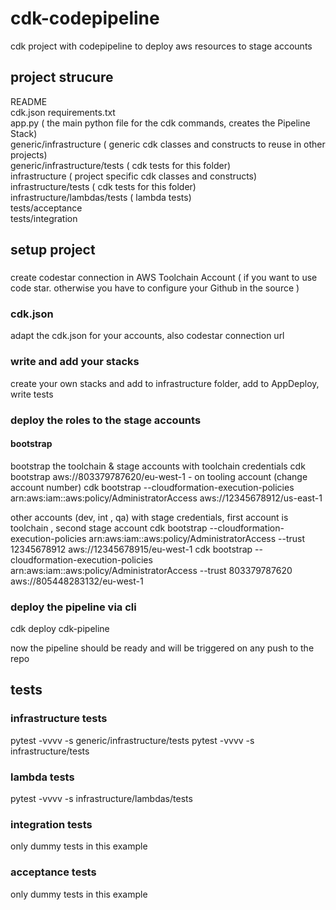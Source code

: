 # cdk-codepipeline
cdk project with codepipeline to deploy aws resources to stage accounts

## project strucure
  
README  
cdk.json
requirements.txt  
app.py ( the main python file for the cdk commands, creates the Pipeline Stack)  
generic/infrastructure ( generic cdk classes and constructs to reuse in other projects)  
generic/infrastructure/tests ( cdk tests for this folder)  
infrastructure ( project specific cdk classes and constructs)  
infrastructure/tests ( cdk tests for this folder)  
infrastructure/lambdas/tests ( lambda tests)  
tests/acceptance  
tests/integration  

## setup project
###
create codestar connection in AWS Toolchain Account ( if you want to use code star. otherwise you have to configure your Github in the source )
### cdk.json
adapt the cdk.json for your accounts, also codestar connection url
### write and add your stacks
create your own stacks and add to infrastructure folder, add to AppDeploy, write tests
### deploy the roles to the stage accounts

#### bootstrap
bootstrap the toolchain & stage accounts
with toolchain credentials
cdk bootstrap aws://803379787620/eu-west-1 - on tooling account (change account number)
cdk bootstrap   --cloudformation-execution-policies arn:aws:iam::aws:policy/AdministratorAccess  aws://12345678912/us-east-1

other accounts (dev, int , qa)
with stage credentials, first account is toolchain , second stage account
cdk bootstrap --cloudformation-execution-policies arn:aws:iam::aws:policy/AdministratorAccess --trust 12345678912 aws://12345678915/eu-west-1
cdk bootstrap --cloudformation-execution-policies arn:aws:iam::aws:policy/AdministratorAccess --trust 803379787620 aws://805448283132/eu-west-1


### deploy the pipeline via cli  
  
cdk deploy  cdk-pipeline  
  
now the pipeline should be ready and will be triggered on any push to the repo  

## tests
### infrastructure tests
pytest -vvvv -s generic/infrastructure/tests
pytest -vvvv -s infrastructure/tests
### lambda tests 
pytest -vvvv -s infrastructure/lambdas/tests
### integration tests
only dummy tests in this example 
### acceptance tests
only dummy tests in this example 



